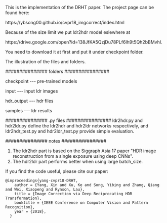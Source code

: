 This is the implementation of the DRHT paper. The project page can be found here:
<p>https://ybsong00.github.io/cvpr18_imgcorrect/index.html</p>

Because of the size limit we put ldr2hdr model eslewhere at 
<p>https://drive.google.com/open?id=138JfKA5QzjDu78PLf6Ih9t5Qh2bBMvhI. </p> 
You need to download it at first and put it under checkpoint folder.

The illustration of the files and folders.

<p>############### folders ################</p>
<p>checkpoint      ---         pre-trained models</p>
<p>input           ---         input ldr images</p>
<p>hdr_output      ---         hdr files</p>
<p>samples         ---         ldr results</p>

############### .py files ################
ldr2hdr.py and hdr2ldr.py define the ldr2hdr and hdr2ldr networks respectively, and 
ldr2hdr_test.py and hdr2ldr_test.py provide simple evaluation.

############### notes ################
1. The ldr2hdr part is based on the Siggraph Asia 17 paper "HDR image reconstruction from a single exposure using deep CNNs".
2. The hdr2ldr part performs better when using large batch_size. 

<p>If you find the code useful, please cite our paper:</p>

<pre><code>@inproceedings{yang-cvpr18-DRHT,
    author = {Yang, Xin and Xu, Ke and Song, Yibing and Zhang, Qiang and Wei, Xiaopeng and Rynson, Lau},
    title = {Image Correction via Deep Reciprocating HDR Transformation},
    booktitle = {IEEE Conference on Computer Vision and Pattern Recognition},
    year = {2018},
  }
</code></pre>
